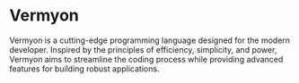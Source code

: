 # Vermyon
Vermyon is a cutting-edge programming language designed for the modern developer. Inspired by the principles of efficiency, simplicity, and power, Vermyon aims to streamline the coding process while providing advanced features for building robust applications.
